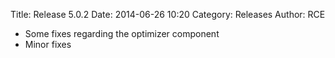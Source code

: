 Title: Release 5.0.2
Date: 2014-06-26 10:20
Category: Releases
Author: RCE


* Some fixes regarding the optimizer component 
* Minor fixes 

